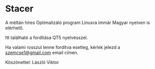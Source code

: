 # Stacer
A méltán híres Optimalizáló program Linuxra immár Magyar nyelven is elérhető.

Itt található a fordítása QT5 nyelvésszel.

Ha valami rosszul lenne fordítva esetleg, kérlek jelezd a szemcse1@gmail.com email címen.

Köszönettel: László Viktor
